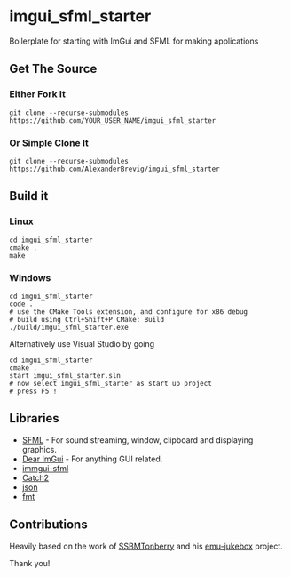 # imgui_sfml_starter

Boilerplate for starting with ImGui and SFML for making applications

## Get The Source

### Either Fork It
    git clone --recurse-submodules https://github.com/YOUR_USER_NAME/imgui_sfml_starter

### Or Simple Clone It
    git clone --recurse-submodules https://github.com/AlexanderBrevig/imgui_sfml_starter

## Build it
### Linux

    cd imgui_sfml_starter
    cmake .
    make

### Windows

    cd imgui_sfml_starter
    code .
    # use the CMake Tools extension, and configure for x86 debug
    # build using Ctrl+Shift+P CMake: Build
    ./build/imgui_sfml_starter.exe
    
Alternatively use Visual Studio by going

    cd imgui_sfml_starter
    cmake .
    start imgui_sfml_starter.sln
    # now select imgui_sfml_starter as start up project
    # press F5 !    
    

## Libraries
- [SFML](https://github.com/SFML/SFML) - For sound streaming, window, clipboard and displaying graphics.
- [Dear ImGui](https://github.com/ocornut/imgui) - For anything GUI related.
- [immgui-sfml](https://github.com/eliasdaler/imgui-sfml)
- [Catch2](https://github.com/catchorg/Catch2/)
- [json](https://github.com/nlohmann/json)
- [fmt](https://github.com/fmtlib/fmt)

## Contributions
Heavily based on the work of [SSBMTonberry](https://github.com/ssbmtonberry) and his [emu-jukebox](https://github.com/SSBMTonberry/emu-jukebox) project.

Thank you!
